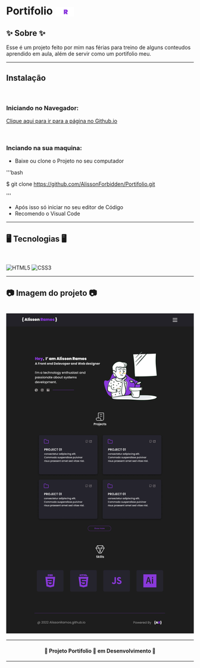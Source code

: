 # Portifolio <img style="position: relative; top: 5px; width:50px; margin: auto;" src="./images/reduce_logo.svg">





## ✨ Sobre ✨

<p id="sobre">Esse é um projeto feito por mim nas férias para treino de alguns conteudos aprendido em aula, além de servir como um portifolio meu.</p>

---

## Instalação
 
<br>

### Iniciando no Navegador: 

<a href="https://alissonforbidden.github.io/Portifolio/"> Clique aqui para ir para a página no Github.io</a>

<br>

### Inciando na sua maquina:

<ul>
    <li>Baixe ou clone o Projeto no seu computador</li>
</ul>
'''bash

 $ git clone https://github.com/AlissonForbidden/Portifolio.git

'''

<ul>
    <li>Após isso só iniciar no seu editor de Código</li>
    <li>Recomendo o Visual Code</li>
</ul>




---

## 🖥️ Tecnologias 🖥️

<br>

![HTML5](https://img.shields.io/badge/html5-%23E34F26.svg?style=for-the-badge&logo=html5&logoColor=white) ![CSS3](https://img.shields.io/badge/css3-%231572B6.svg?style=for-the-badge&logo=css3&logoColor=white)

---

## 📷 Imagem do projeto 📷

<br>

<img src="./readme_imgs/print.png">


---

<h4 style="text-align: center;">🔨 Projeto Portifolio 🚀 em Desenvolvimento 🔨</h4>

---
